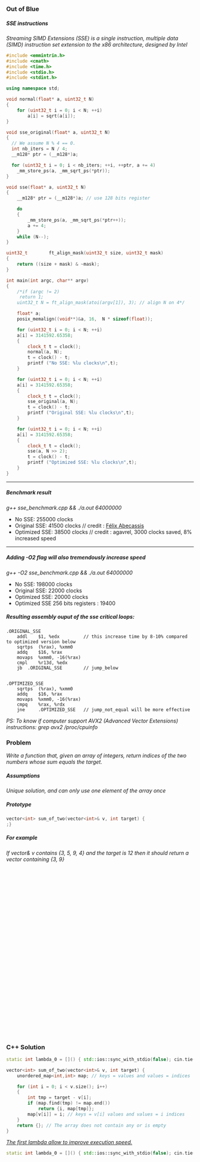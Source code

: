 ### Out of Blue

##### SSE instructions

*Streaming SIMD Extensions (SSE) is a single instruction, multiple data (SIMD) instruction set extension to the x86 architecture, designed by Intel*

```c++
#include <emmintrin.h>
#include <cmath>
#include <time.h>
#include <stdio.h>
#include <stdint.h>

using namespace std;

void normal(float* a, uint32_t N)
{
    for (uint32_t i = 0; i < N; ++i)
        a[i] = sqrt(a[i]);
}

void sse_original(float* a, uint32_t N)
{
  // We assume N % 4 == 0.
  int nb_iters = N / 4;
  __m128* ptr = (__m128*)a;

  for (uint32_t i = 0; i < nb_iters; ++i, ++ptr, a += 4)
    _mm_store_ps(a, _mm_sqrt_ps(*ptr));
}

void sse(float* a, uint32_t N)
{
    __m128* ptr = (__m128*)a; // use 128 bits register

    do
    {
        _mm_store_ps(a, _mm_sqrt_ps(*ptr++));
        a += 4;
    }
    while (N--);
}

uint32_t		ft_align_mask(uint32_t size, uint32_t mask)
{
	return ((size + mask) & ~mask);
}

int main(int argc, char** argv)
{
    /*if (argc != 2)
     return 1;
    uint32_t N = ft_align_mask(atoi(argv[1]), 3); // align N on 4*/

    float* a;
    posix_memalign((void**)&a, 16,  N * sizeof(float));

    for (uint32_t i = 0; i < N; ++i)
    a[i] = 3141592.65358;
    {
        clock_t t = clock();
        normal(a, N);
        t = clock() - t;
        printf ("No SSE: %lu clocks\n",t);
    }

    for (uint32_t i = 0; i < N; ++i)
    a[i] = 3141592.65358;
    {
        clock_t t = clock();
        sse_original(a, N);
        t = clock() - t;
        printf ("Original SSE: %lu clocks\n",t);
    }

    for (uint32_t i = 0; i < N; ++i)
    a[i] = 3141592.65358;
    {
        clock_t t = clock();
        sse(a, N >> 2);
        t = clock() - t;
        printf ("Optimized SSE: %lu clocks\n",t);
    }
}
```

---
##### Benchmark result
*g++ sse_benchmark.cpp && ./a.out 64000000*

* No SSE: 255000 clocks  
* Original SSE: 41500 clocks // credit : [Félix Abecassis](https://felix.abecassis.me/2011/09/cpp-getting-started-with-sse/)  
* Optimized SSE: 38500 clocks // credit : agavrel, 3000 clocks saved, 8% increased speed  

---

##### Adding -O2 flag will also tremendously increase speed  

*g++ -O2 sse_benchmark.cpp && ./a.out 64000000*  
* No SSE: 198000 clocks  
* Original SSE: 22000 clocks  
* Optimized SSE: 20000 clocks  
* Optimized SSE 256 bits registers : 19400


##### Resulting assembly ouput of the sse critical loops:
```assembly
.ORIGINAL_SSE
    addl	$1, %edx         // this increase time by 8-10% compared to optimized version below
	sqrtps	(%rax), %xmm0
	addq	$16, %rax
	movaps	%xmm0, -16(%rax)
	cmpl	%r13d, %edx
	jb	.ORIGINAL_SSE        // jump_below


.OPTIMIZED_SSE
    sqrtps	(%rax), %xmm0
    addq	$16, %rax
    movaps	%xmm0, -16(%rax)
    cmpq	%rax, %rdx         
    jne     .OPTIMIZED_SSE   // jump_not_equal will be more effective
```

*PS: To know if computer support AVX2 (Advanced Vector Extensions) instructions: grep avx2 /proc/cpuinfo*

### Problem

*Write a function that, given an array of integers, return indices of the two numbers whose sum equals the target.*

##### Assumptions

*Unique solution, and can only use one element of the array once*

##### Prototype
```c++
vector<int> sum_of_two(vector<int>& v, int target) {
;}
```

##### For example
*If vector<int>& v contains {3, 5, 9, 4} and the target is 12 then it should return a vector containing {3, 9}*

<pre>




























</pre>

### C++ Solution
```c++
static int lambda_0 = []() { std::ios::sync_with_stdio(false); cin.tie(NULL); return 0; }();

vector<int> sum_of_two(vector<int>& v, int target) {
    unordered_map<int,int> map; // keys = values and values = indices

    for (int i = 0; i < v.size(); i++)
    {
        int tmp = target - v[i];
        if (map.find(tmp) != map.end())
            return {i, map[tmp]};
        map[v[i]] = i; // keys = v[i] values and values = i indices
    }
    return {}; // The array does not contain any or is empty
}
```

[*The first lambda allow to improve execution speed.*](https://stackoverflow.com/questions/31162367/significance-of-ios-basesync-with-stdiofalse-cin-tienull)
```c++
static int lambda_0 = []() { std::ios::sync_with_stdio(false); cin.tie(NULL); return 0; }();
```
